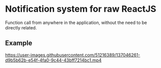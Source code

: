 # Notification system for raw ReactJS
Function call from anywhere in the application, without the need to be directly related.

## Example
https://user-images.githubusercontent.com/51216389/137046261-d9b5b62b-e54f-4fa0-9c44-43bff7214bc1.mp4